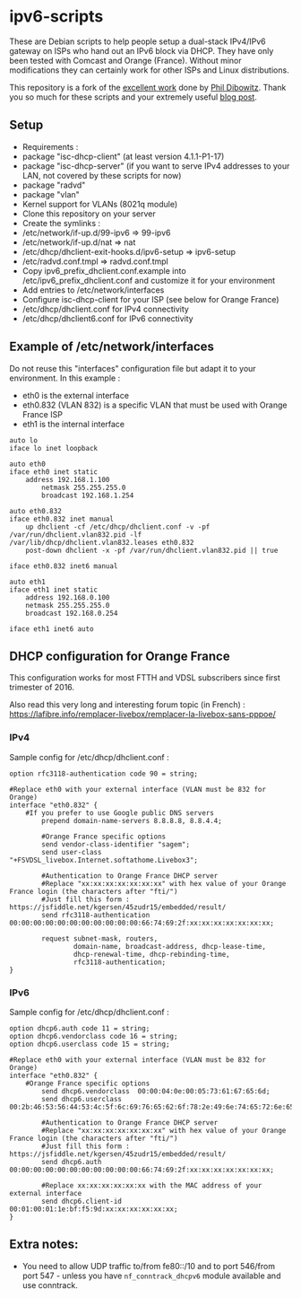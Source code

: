 # ipv6-scripts

These are Debian scripts to help people setup a dual-stack IPv4/IPv6 gateway on ISPs who hand out an IPv6 block via DHCP. They have only been tested with Comcast and Orange (France). Without minor modifications they can certainly work for other ISPs and Linux distributions.

This repository is a fork of the [excellent work](https://github.com/jaymzh/v6-gw-scripts) done by [Phil Dibowitz](https://github.com/jaymzh). Thank you so much for these scripts and your extremely useful [blog post](https://www.phildev.net/phil/blog/?p=308).

## Setup

* Requirements : 
 * package "isc-dhcp-client" (at least version 4.1.1-P1-17)
 * package "isc-dhcp-server" (if you want to serve IPv4 addresses to your LAN, not covered by these scripts for now)
 * package "radvd"
 * package "vlan"
 * Kernel support for VLANs (8021q module) 
* Clone this repository on your server
* Create the symlinks :
 * /etc/network/if-up.d/99-ipv6 => 99-ipv6
 * /etc/network/if-up.d/nat => nat
 * /etc/dhcp/dhclient-exit-hooks.d/ipv6-setup => ipv6-setup
 * /etc/radvd.conf.tmpl => radvd.conf.tmpl
* Copy ipv6_prefix_dhclient.conf.example into /etc/ipv6_prefix_dhclient.conf and customize it for your environment
* Add entries to /etc/network/interfaces
* Configure isc-dhcp-client for your ISP (see below for Orange France)
 * /etc/dhcp/dhclient.conf for IPv4 connectivity
 * /etc/dhcp/dhclient6.conf for IPv6 connectivity

## Example of /etc/network/interfaces

Do not reuse this "interfaces" configuration file but adapt it to your environment.
In this example :
* eth0 is the external interface
* eth0.832 (VLAN 832) is a specific VLAN that must be used with Orange France ISP
* eth1 is the internal interface

```
auto lo
iface lo inet loopback

auto eth0
iface eth0 inet static
	address 192.168.1.100
        netmask 255.255.255.0
        broadcast 192.168.1.254

auto eth0.832
iface eth0.832 inet manual
	up dhclient -cf /etc/dhcp/dhclient.conf -v -pf /var/run/dhclient.vlan832.pid -lf /var/lib/dhcp/dhclient.vlan832.leases eth0.832
	post-down dhclient -x -pf /var/run/dhclient.vlan832.pid || true

iface eth0.832 inet6 manual

auto eth1
iface eth1 inet static
	address 192.168.0.100
	netmask	255.255.255.0
	broadcast 192.168.0.254

iface eth1 inet6 auto
```

## DHCP configuration for Orange France

This configuration works for most FTTH and VDSL subscribers since first trimester of 2016.

Also read this very long and interesting forum topic (in French) : https://lafibre.info/remplacer-livebox/remplacer-la-livebox-sans-pppoe/

### IPv4

Sample config for /etc/dhcp/dhclient.conf :

```
option rfc3118-authentication code 90 = string;

#Replace eth0 with your external interface (VLAN must be 832 for Orange)
interface "eth0.832" {
	#If you prefer to use Google public DNS servers
        prepend domain-name-servers 8.8.8.8, 8.8.4.4;
        
        #Orange France specific options
        send vendor-class-identifier "sagem";
        send user-class "+FSVDSL_livebox.Internet.softathome.Livebox3";
        
        #Authentication to Orange France DHCP server
        #Replace "xx:xx:xx:xx:xx:xx:xx" with hex value of your Orange France login (the characters after "fti/")
        #Just fill this form : https://jsfiddle.net/kgersen/45zudr15/embedded/result/
        send rfc3118-authentication 00:00:00:00:00:00:00:00:00:00:00:66:74:69:2f:xx:xx:xx:xx:xx:xx:xx;
        
        request subnet-mask, routers,
                domain-name, broadcast-address, dhcp-lease-time,
                dhcp-renewal-time, dhcp-rebinding-time,
                rfc3118-authentication;
}
```

### IPv6

Sample config for /etc/dhcp/dhclient.conf :

```
option dhcp6.auth code 11 = string;
option dhcp6.vendorclass code 16 = string;
option dhcp6.userclass code 15 = string;

#Replace eth0 with your external interface (VLAN must be 832 for Orange)
interface "eth0.832" {
	#Orange France specific options
        send dhcp6.vendorclass  00:00:04:0e:00:05:73:61:67:65:6d;
        send dhcp6.userclass 00:2b:46:53:56:44:53:4c:5f:6c:69:76:65:62:6f:78:2e:49:6e:74:65:72:6e:65:74:2e:73:6f:66:74:61:74:68:6f:6d:65:2e:6c:69:76:65:62:6f:78:33;
        
        #Authentication to Orange France DHCP server
        #Replace "xx:xx:xx:xx:xx:xx:xx" with hex value of your Orange France login (the characters after "fti/")
        #Just fill this form : https://jsfiddle.net/kgersen/45zudr15/embedded/result/
        send dhcp6.auth 00:00:00:00:00:00:00:00:00:00:00:66:74:69:2f:xx:xx:xx:xx:xx:xx:xx;
        
        #Replace xx:xx:xx:xx:xx:xx with the MAC address of your external interface
        send dhcp6.client-id 00:01:00:01:1e:bf:f5:9d:xx:xx:xx:xx:xx:xx;
}
```

## Extra notes:

* You need to allow UDP traffic to/from fe80::/10 and to port 546/from port 547 - unless you have `nf_conntrack_dhcpv6` module available and use conntrack.
